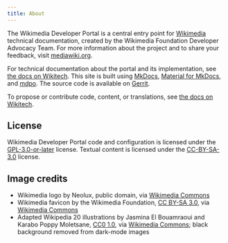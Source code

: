```yaml
---
title: About
---
```


The Wikimedia Developer Portal is a central entry point for [Wikimedia](https://wikimediafoundation.org/) technical documentation, created by the Wikimedia Foundation Developer Advocacy Team. For more information about the project and to share your feedback, visit [mediawiki.org](https://www.mediawiki.org/wiki/Special:MyLanguage/Developer_Advocacy/Developer_Portal).

For technical documentation about the portal and its implementation, see [the docs on Wikitech](https://wikitech.wikimedia.org/wiki/Developer_Portal).
This site is built using [MkDocs](https://www.mkdocs.org/), [Material for MkDocs](https://squidfunk.github.io/mkdocs-material/), and [mdpo](https://pypi.org/project/mdpo/).
The source code is available on [Gerrit](https://gerrit.wikimedia.org/r/plugins/gitiles/wikimedia/developer-portal).

To propose or contribute code, content, or translations, see [the docs on Wikitech](https://wikitech.wikimedia.org/wiki/Developer_Portal#Contribute).

## License

Wikimedia Developer Portal code and configuration is licensed under the [GPL-3.0-or-later](https://www.gnu.org/licenses/gpl-3.0.html) license. Textual content is licensed under the [CC-BY-SA-3.0](https://creativecommons.org/licenses/by-sa/3.0/) license.

## Image credits

* Wikimedia logo by Neolux, public domain, via [Wikimedia Commons](https://commons.wikimedia.org/wiki/File:Wikimedia_logo_white.svg)
* Wikimedia favicon by the Wikimedia Foundation, [CC BY-SA 3.0](https://creativecommons.org/licenses/by-sa/3.0), via [Wikimedia Commons](https://commons.wikimedia.org/wiki/File:Wmf-ico-48px.png)
* Adapted Wikipedia 20 illustrations by Jasmina El Bouamraoui and Karabo Poppy Moletsane, [CC0 1.0](https://creativecommons.org/publicdomain/zero/1.0/), via [Wikimedia Commons](https://commons.wikimedia.org/wiki/Category:Adapted_Wikipedia_20); black background removed from dark-mode images
